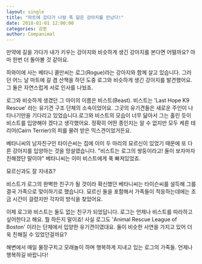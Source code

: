 ```yaml
---
layout: single
title: "마트에 갔다가 나랑 똑 닮은 강아지를 만났다!"
date: 2018-01-01 12:00:00
categories: 감동
author: Companimal
---
```


만약에 길을 가다가 내가 키우는 강아지와 비슷하게 생긴 강아지를 본다면 어떨까요? 아마 한번 더 돌아볼 것 같아요.

하와이에 사는 베타니 콜만씨는 로그(Rogue)라는 강아지와 함께 살고 있습니다. 그러던 어느 날 마트에 갈 겸 산책을 하던 도중 로그와 비슷하게 생긴 강아지를 발견했어요. 그 둘은 자연스럽게 서로 인사를 나눴죠.

로그와 비슷하게 생겼던 그 아이의 이름은 비스트(Beast). 비스트는 'Last Hope K9 Rescue' 라는 유기견 구조 단체의 소속이었어요. 그곳의 유기견들은 새로운 주인이 나타나기만을 기다리고 있었습니다.로그와 비스트의 모습이 너무 닮아서 그는 홀린 듯이 비스트를 입양해야 겠다고 생각했어요. 정확히 어떤 종인지는 알 수 없지만 모두 케른 테리어(Cairn Terrier)의 피를 물려 받은 믹스견이었거든요.

베타니씨의 남자친구인 타이슨씨는 집에 이미 두 마리의 묘르신이 있었기 때문에 또 다른 강아지를 입양하는 것을 망설였습니다. "비스트는 로그의 쌍둥이라고! 둘이 보자마자 친해졌단 말이야" 베타니씨는 이미 비스트에게 푹 빠져있었죠.

묘르신과도 잘 지내죠?

비스트가 로그의 완벽한 친구가 될 것이라 확신했던 베타니씨는 타이슨씨를 설득해 그를 결국 가족으로 맞이하기로 했습니다. 묘르신 둘을 포함해서 가족들이 적응하는데에는 조금 시간이 걸렸지만 각자의 방식을 찾았어요.

이제 로그와 비스트는 둘도 없는 친구가 되었답니다. 로그는 언제나 비스트를 따라하고 싶어한다고 해요. 뭘 하든지 말이죠! 사실 로그도 'Animal Rescue League of Boston' 이라는 단체에서 입양한 유기견이였대요. 둘이 비슷한 사연을 가지고 있어 더욱 친해질 수 있었던걸까요?

해변에서 매일 물장구치고 모래놀이 하며 행복하게 지내고 있는 로그의 가족들. 언제나 행복하길 바랍니다!
